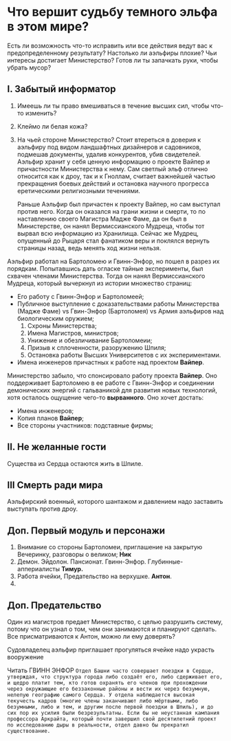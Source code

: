 # Что вершит судьбу темного эльфа в этом мире?
Есть ли возможность что-то исправить или все действия ведут вас к предопределенному результату?
Настолько ли аэльфиры плохие?
Чьи интересы достигает Министерство?
Готов ли ты запачкать руки, чтобы убрать мусор?

## I. Забытый информатор
1. Имеешь ли ты право вмешиваться в течение высших сил, чтобы что-то изменить?
2. Клеймо ли белая кожа?
3. На чьей стороне Министерство?
	Стоит втереться в доверия к аэльфиру под видом ландшафтных дизайнеров и садовников, подмешав документы, удалив конкурентов, убив свидетелей. Аэльфир хранит у себя ценную информацию о проекте Вайпер и причастности Министерства к нему. Сам светлый эльф отлично относится как к дроу, так и к Гноллам, считает важнейшей частью прекращения боевых действий и остановка научного прогресса  еретическими религиозными течениями.

	Раньше Аэльфир был причастен к проекту Вайпер, но сам выступал против него. Когда он оказался на грани жизни и смерти, то по наставлению своего Магистра Мадже Фаме, да он был в Министерстве, он нанял Вермиссианского Мудреца, чтобы тот вырвал всю информацию из Хранилища. Сейчас же Мудрец, опущенный до Рыцаря стал фанатиком веры и поклялся вернуть страницы назад, ведь менять ход жизни нельзя. 

Аэльфир работал на Бартоломею и Гвинн-Энфор, но пошел в разрез их порядкам. Попытавшись дать огласке тайные эксперименты, был схвачен членами Министерства. Тогда он нанял Вермиссианского Мудреца, который вычеркнул из истории множество страниц:
* Его работу с Гвинн-Энфор и Бартоломеей;
* Публичное выступление с доказательствами работы Министерства (Мадже Фаме) vs Гвин-Энфор (Бартоломея) vs Армия аэльфиров над биологическим оружием;
  1. Схроны Министерства;
  2. Имена Магистров, министров;
  3. Унижение и обезличивание Бартоломеии;
  4. Призыв к сплоченности, разоружению Шпиля;
  5. Остановка работы Высших Университетов с их экспериментами.
* Имена инженеров причастных к работе над проектом **Вайпер**.

Министерство забыло, что спонсировало работу проекта **Вайпер**. Оно поддерживает Бартоломею в ее работе с Гвинн-Энфор и соединении демонических энергий с гальваникой для развития новых технологий, хотя осталось ощущение чего-то **вырванного**. Оно хочет достать:
* Имена инженеров;
* Копия планов **Вайпер**;
* Все стороны участников: подставные фирмы;
## II. Не желанные гости 
Существа из Сердца остаются жить в Шпиле.

## III Смерть ради мира
Аэльфирский военный, которого шантажом и давлением надо заставить выступать против дроу.

## Доп. Первый модуль и персонажи
1. Внимание со стороны Бартоломеи, приглашение на закрытую Вечеринку, разговоры о великом; **Ник**
2. Демон. Эйдолон. Пансионат. Гвинн-Энфор. Глубинные-аппериалисты **Тимур.**
3. Работа ячейки, Предательство на верхушке. **Антон**.
4. 

## Доп. Предательство
Один из магистров предает Министерство, с целью разрушить систему, потому что он узнал о том, чем они занимаются и планируют сделать. Все присматриваются к Антон, можно ли ему доверять?

Судовладелец аэльфир приглашает прогуляться
ячейке надо украсть вооружение 

Читать ГВИНН ЭНФОР
`Отдел Башни часто совершает поездки в Сердце, утверждая, что структура города либо создаёт его, либо сдерживает его, и щедро платит тем, кто готов охранять его членов при прохождении через окружающие его беззаконные районы и вести их через безумную, нелепую географию самого Сердца. У отдела наблюдается высокая текучесть кадров (многие члены заканчивают либо мёртвыми, либо безумными, либо и тем, и другим после первой поездки в Шпиль), и до сих пор их усилия были безрезультатны. Если бы не неустанная кампания профессора Аркрайта, который почти завершил свой десятилетний проект по исследованию дыры в реальности, отдел давно бы прекратил существование.`